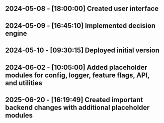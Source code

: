 ## 2024-05-08 - [18:00:00] Created user interface
## 2024-05-09 - [16:45:10] Implemented decision engine
## 2024-05-10 - [09:30:15] Deployed initial version
## 2024-06-02 - [10:05:00] Added placeholder modules for config, logger, feature flags, API, and utilities

## 2025-06-20 - [16:19:49] Created important backend changes with additional placeholder modules
